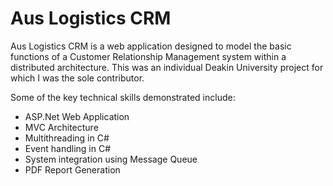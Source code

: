# Aus Logistics CRM

Aus Logistics CRM is a web application designed to model the basic functions of a Customer Relationship Management system within a distributed architecture.  This was an individual Deakin University project for which I was the sole contributor.

Some of the key technical skills demonstrated include:
* ASP.Net Web Application
* MVC Architecture
* Multithreading in C# 
* Event handling in C#
* System integration using Message Queue
* PDF Report Generation
